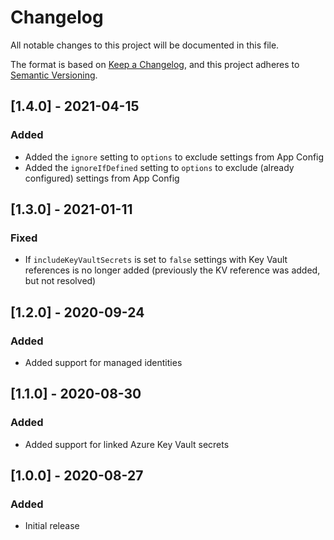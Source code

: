 # Changelog
All notable changes to this project will be documented in this file.

The format is based on [Keep a Changelog](https://keepachangelog.com/en/1.0.0/),
and this project adheres to [Semantic Versioning](https://semver.org/spec/v2.0.0.html).

## [1.4.0] - 2021-04-15

### Added

- Added the `ignore` setting to `options` to exclude settings from App Config
- Added the `ignoreIfDefined` setting to `options` to exclude (already configured) settings from App Config

## [1.3.0] - 2021-01-11

### Fixed

- If `includeKeyVaultSecrets` is set to `false` settings with Key Vault references is no longer added (previously the KV reference was added, but not resolved)

## [1.2.0] - 2020-09-24

### Added

- Added support for managed identities

## [1.1.0] - 2020-08-30

### Added

- Added support for linked Azure Key Vault secrets

## [1.0.0] - 2020-08-27

### Added

- Initial release
